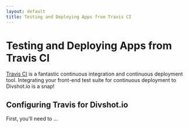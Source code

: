 ```yaml
---
layout: default
title: Testing and Deploying Apps from Travis CI
---
```


# Testing and Deploying Apps from Travis CI

[Travis CI](http://www.travis-ci.com/) is a fantastic continuous integration and
continuous deployment tool. Integrating your front-end test suite for continuous
deployment to Divshot.io is a snap!

## Configuring Travis for Divshot.io

First, you'll need to ...